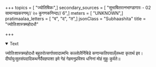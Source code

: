 +++
topics = [ "ज्योतिषिकः",]
secondary_sources = [ "सुभाषितरत्नभाण्डागारः -  02 सामान्यप्रकरणम्// २० कुगणकनिन्दा// 6",]
meters = [ "UNKNOWN",]
pratimaalaa_letters = [ "व", "द", "त",]
jsonClass = "Subhaashita"
title = "ज्योतिःशास्त्रमहोदधौ"

+++

<details open><summary>Text</summary>

ज्योतिःशास्त्रमहोदधौ बहुतरोत्सर्गापवादात्मभिः कल्लोलैर्निबिडे कणान्कतिपयाल्ँलब्ध्वा कृतार्थ इव।  
दीर्घायुःसुतसंपदादिकथनैर्दैवज्ञपाशा इमे गेहं गेहमनुप्रविश्य धनिनां मोहं मुहुः कुर्वते॥
</details>

